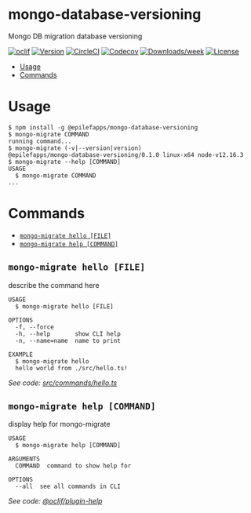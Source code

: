 mongo-database-versioning
=========================

Mongo DB migration database versioning

[![oclif](https://img.shields.io/badge/cli-oclif-brightgreen.svg)](https://oclif.io)
[![Version](https://img.shields.io/npm/v/mongo-database-versioning.svg)](https://npmjs.org/package/mongo-database-versioning)
[![CircleCI](https://circleci.com/gh/FelipeSouzaF/mongo-database-versioning/tree/master.svg?style=shield)](https://circleci.com/gh/FelipeSouzaF/mongo-database-versioning/tree/master)
[![Codecov](https://codecov.io/gh/FelipeSouzaF/mongo-database-versioning/branch/master/graph/badge.svg)](https://codecov.io/gh/FelipeSouzaF/mongo-database-versioning)
[![Downloads/week](https://img.shields.io/npm/dw/mongo-database-versioning.svg)](https://npmjs.org/package/mongo-database-versioning)
[![License](https://img.shields.io/npm/l/mongo-database-versioning.svg)](https://github.com/FelipeSouzaF/mongo-database-versioning/blob/master/package.json)

<!-- toc -->
* [Usage](#usage)
* [Commands](#commands)
<!-- tocstop -->
# Usage
<!-- usage -->
```sh-session
$ npm install -g @epilefapps/mongo-database-versioning
$ mongo-migrate COMMAND
running command...
$ mongo-migrate (-v|--version|version)
@epilefapps/mongo-database-versioning/0.1.0 linux-x64 node-v12.16.3
$ mongo-migrate --help [COMMAND]
USAGE
  $ mongo-migrate COMMAND
...
```
<!-- usagestop -->
# Commands
<!-- commands -->
* [`mongo-migrate hello [FILE]`](#mongo-migrate-hello-file)
* [`mongo-migrate help [COMMAND]`](#mongo-migrate-help-command)

## `mongo-migrate hello [FILE]`

describe the command here

```
USAGE
  $ mongo-migrate hello [FILE]

OPTIONS
  -f, --force
  -h, --help       show CLI help
  -n, --name=name  name to print

EXAMPLE
  $ mongo-migrate hello
  hello world from ./src/hello.ts!
```

_See code: [src/commands/hello.ts](https://github.com/FelipeSouzaF/mongo-database-versioning/blob/v0.1.0/src/commands/hello.ts)_

## `mongo-migrate help [COMMAND]`

display help for mongo-migrate

```
USAGE
  $ mongo-migrate help [COMMAND]

ARGUMENTS
  COMMAND  command to show help for

OPTIONS
  --all  see all commands in CLI
```

_See code: [@oclif/plugin-help](https://github.com/oclif/plugin-help/blob/v3.2.2/src/commands/help.ts)_
<!-- commandsstop -->
